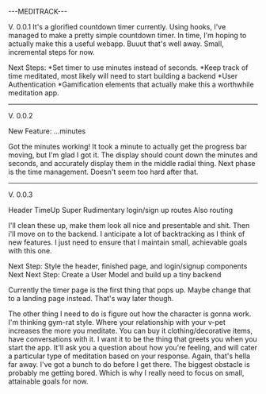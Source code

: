 ---MEDITRACK---

V. 0.0.1
It's a glorified countdown timer currently.
Using hooks, I've managed to make a pretty simple countdown timer. In time, I'm hoping to 
actually make this a useful webapp. Buuut that's well away. Small, incremental steps for now.

Next Steps:
*Set timer to use minutes instead of seconds.
*Keep track of time meditated, most likely will need to start building a backend
*User Authentication
*Gamification elements that actually make this a worthwhile meditation app.

------------------------------------------------------------------------------------------------
V. 0.0.2

New Feature: ...minutes

Got the minutes working! It took a minute to actually get the progress bar moving, but I'm glad I got it. The display should count down the minutes and seconds, and accurately display them in the middle radial thing. Next phase is the time management. Doesn't seem too hard after that.


------------------------------------------------------------------------------------------------
V. 0.0.3

Header
TimeUp
Super Rudimentary login/sign up routes
Also routing

I'll clean these up, make them look all nice and presentable and shit. Then i'll move on to the backend. I anticipate a lot of backtracking as I think of new features. I just need to ensure that I maintain small, achievable goals with this one. 

Next Step: Style the header, finished page, and login/signup components
Next Next Step: Create a User Model and build up a tiny backend

Currently the timer page is the first thing that pops up. Maybe change that to a landing page instead. That's way later though. 

The other thing I need to do is figure out how the character is gonna work. I'm thinking gym-rat style. Where your relationship with your v-pet increases the more you meditate. You can buy it clothing/decorative items, have conversations with it. I want it to be the thing that greets you when you start the app. It'll ask you a question about how you're feeling, and will cater a particular type of meditation based on your response. Again, that's hella far away. I've got a bunch to do before I get there. The biggest obstacle is probably me getting bored. Which is why I really need to focus on small, attainable goals for now.